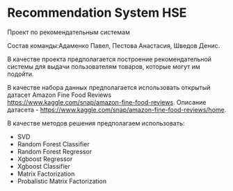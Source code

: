 # Recommendation System HSE

Проект по рекомендательным системам

Состав команды:Адаменко Павел, Пестова Анастасия, Шведов Денис.

В качестве проекта предполагается построение рекомендательной системы для выдачи пользователям товаров, которые могут им подойти.

В качестве набора данных предполагается использовать открытый датасет Amazon Fine Food Reviews https://www.kaggle.com/snap/amazon-fine-food-reviews.
Описание датасета - https://www.kaggle.com/snap/amazon-fine-food-reviews/home.

В качестве методов решения предполагаем использовать:
- SVD
- Random Forest Classifier
- Random Forest Regressor
- Xgboost Regressor 
- Xgboost Classifier  
- Matrix Factorization
- Probalistic Matrix Factorization
